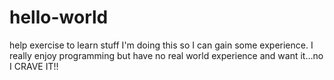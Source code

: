 # hello-world
help exercise to learn stuff
I'm doing this so I can gain some experience. I really enjoy programming but have no real world experience and want it...no I CRAVE IT!!
